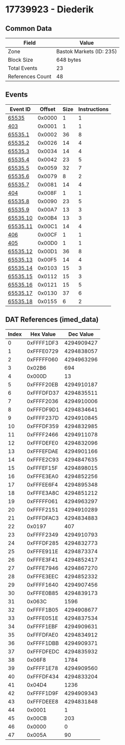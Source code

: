 # 17739923 - Diederik

## Common Data

| Field            | Value                    |
|------------------|--------------------------|
| Zone             | Bastok Markets (ID: 235) |
| Block Size       | 648 bytes                |
| Total Events     | 23                       |
| References Count | 48                       |

## Events

| Event ID                  | Offset   |   Size |   Instructions |
|---------------------------|----------|--------|----------------|
| [65535](./65535.md)       | 0x0000   |      1 |              1 |
| [403](./403.md)           | 0x0001   |      1 |              1 |
| [65535.1](./65535.1.md)   | 0x0002   |     36 |              8 |
| [65535.2](./65535.2.md)   | 0x0026   |     14 |              4 |
| [65535.3](./65535.3.md)   | 0x0034   |     14 |              4 |
| [65535.4](./65535.4.md)   | 0x0042   |     23 |              5 |
| [65535.5](./65535.5.md)   | 0x0059   |     32 |              7 |
| [65535.6](./65535.6.md)   | 0x0079   |      8 |              2 |
| [65535.7](./65535.7.md)   | 0x0081   |     14 |              4 |
| [404](./404.md)           | 0x008F   |      1 |              1 |
| [65535.8](./65535.8.md)   | 0x0090   |     23 |              5 |
| [65535.9](./65535.9.md)   | 0x00A7   |     13 |              3 |
| [65535.10](./65535.10.md) | 0x00B4   |     13 |              3 |
| [65535.11](./65535.11.md) | 0x00C1   |     14 |              4 |
| [406](./406.md)           | 0x00CF   |      1 |              1 |
| [405](./405.md)           | 0x00D0   |      1 |              1 |
| [65535.12](./65535.12.md) | 0x00D1   |     36 |              8 |
| [65535.13](./65535.13.md) | 0x00F5   |     14 |              4 |
| [65535.14](./65535.14.md) | 0x0103   |     15 |              3 |
| [65535.15](./65535.15.md) | 0x0112   |     15 |              3 |
| [65535.16](./65535.16.md) | 0x0121   |     15 |              5 |
| [65535.17](./65535.17.md) | 0x0130   |     37 |              6 |
| [65535.18](./65535.18.md) | 0x0155   |      6 |              2 |

## DAT References (imed_data)

|   Index | Hex Value   |   Dec Value |
|---------|-------------|-------------|
|       0 | 0xFFFF1DF3  |  4294909427 |
|       1 | 0xFFFE0729  |  4294838057 |
|       2 | 0xFFFFF060  |  4294963296 |
|       3 | 0x02B6      |         694 |
|       4 | 0x000D      |          13 |
|       5 | 0xFFFF20EB  |  4294910187 |
|       6 | 0xFFFDFD37  |  4294835511 |
|       7 | 0xFFFF2036  |  4294910006 |
|       8 | 0xFFFDF9D1  |  4294834641 |
|       9 | 0xFFFF237D  |  4294910845 |
|      10 | 0xFFFDF359  |  4294832985 |
|      11 | 0xFFFF2466  |  4294911078 |
|      12 | 0xFFFDEFE0  |  4294832096 |
|      13 | 0xFFFEFDAE  |  4294901166 |
|      14 | 0xFFFE2C93  |  4294847635 |
|      15 | 0xFFFEF15F  |  4294898015 |
|      16 | 0xFFFE3EA0  |  4294852256 |
|      17 | 0xFFFEE6F4  |  4294895348 |
|      18 | 0xFFFE3A8C  |  4294851212 |
|      19 | 0xFFFFF061  |  4294963297 |
|      20 | 0xFFFF2151  |  4294910289 |
|      21 | 0xFFFDFAC3  |  4294834883 |
|      22 | 0x0197      |         407 |
|      23 | 0xFFFF2349  |  4294910793 |
|      24 | 0xFFFDF285  |  4294832773 |
|      25 | 0xFFFE911E  |  4294873374 |
|      26 | 0xFFFE3F41  |  4294852417 |
|      27 | 0xFFFE7946  |  4294867270 |
|      28 | 0xFFFE3EEC  |  4294852332 |
|      29 | 0xFFFF1640  |  4294907456 |
|      30 | 0xFFFE0B85  |  4294839173 |
|      31 | 0x063C      |        1596 |
|      32 | 0xFFFF1B05  |  4294908677 |
|      33 | 0xFFFE051E  |  4294837534 |
|      34 | 0xFFFF1EBF  |  4294909631 |
|      35 | 0xFFFDFAE0  |  4294834912 |
|      36 | 0xFFFF1DBB  |  4294909371 |
|      37 | 0xFFFDFEDC  |  4294835932 |
|      38 | 0x06F8      |        1784 |
|      39 | 0xFFFF1E78  |  4294909560 |
|      40 | 0xFFFDF434  |  4294833204 |
|      41 | 0x04D4      |        1236 |
|      42 | 0xFFFF1D9F  |  4294909343 |
|      43 | 0xFFFDEEE8  |  4294831848 |
|      44 | 0x0001      |           1 |
|      45 | 0x00CB      |         203 |
|      46 | 0x0000      |           0 |
|      47 | 0x005A      |          90 |
